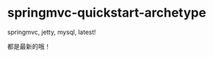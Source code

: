 springmvc-quickstart-archetype
==============================

springmvc, jetty, mysql, latest!

都是最新的哦！